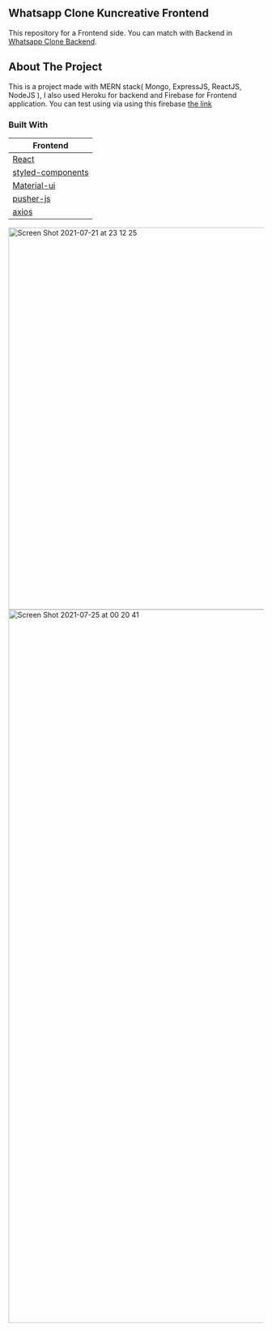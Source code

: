 ## Whatsapp Clone Kuncreative Frontend

This repository for a Frontend side.
You can match with Backend in [Whatsapp Clone Backend](https://github.com/k-cicek/WhatAppClone-Backend).


## About The Project

This is a project made with MERN stack( Mongo, ExpressJS, ReactJS, NodeJS ), I also used Heroku for backend and Firebase for Frontend application.
You can test using via using this firebase [the link](https://lnkd.in/dKk3etp )


### Built With  

|                   Frontend                         |       
|----------------------------------------------------|
|        [React](https://reactjs.org/)               |     
|[styled-components](https://styled-components.com/) |              
|     [Material-ui](https://material-ui.com/)        |                             
|      [pusher-js](https://pusher.com/)              |           
|      [axios](https://github.com/axios/axios)       |             



<img width="755" alt="Screen Shot 2021-07-21 at 23 12 25" src="https://user-images.githubusercontent.com/79858870/126946046-55a92ef3-e7a5-497a-81fa-5d7472693e51.png">
<img width="1410" alt="Screen Shot 2021-07-25 at 00 20 41" src="https://user-images.githubusercontent.com/79858870/126946472-e27e315e-fadf-47b7-b20c-501cdb5e7830.png">
